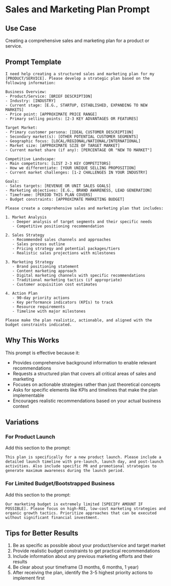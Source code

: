 # Sales and Marketing Plan Prompt

## Use Case
Creating a comprehensive sales and marketing plan for a product or service.

## Prompt Template

```
I need help creating a structured sales and marketing plan for my [PRODUCT/SERVICE]. Please develop a strategic plan based on the following information:

Business Overview:
- Product/Service: [BRIEF DESCRIPTION]
- Industry: [INDUSTRY]
- Current stage: [E.G., STARTUP, ESTABLISHED, EXPANDING TO NEW MARKETS]
- Price point: [APPROXIMATE PRICE RANGE]
- Primary selling points: [2-3 KEY ADVANTAGES OR FEATURES]

Target Market:
- Primary customer persona: [IDEAL CUSTOMER DESCRIPTION]
- Secondary market(s): [OTHER POTENTIAL CUSTOMER SEGMENTS]
- Geographic focus: [LOCAL/REGIONAL/NATIONAL/INTERNATIONAL]
- Market size: [APPROXIMATE SIZE OF TARGET MARKET]
- Current market share (if any): [PERCENTAGE OR "NEW TO MARKET"]

Competitive Landscape:
- Main competitors: [LIST 2-3 KEY COMPETITORS]
- How we differentiate: [YOUR UNIQUE SELLING PROPOSITION]
- Current market challenges: [1-2 CHALLENGES IN YOUR INDUSTRY]

Goals:
- Sales targets: [REVENUE OR UNIT SALES GOALS]
- Marketing objectives: [E.G., BRAND AWARENESS, LEAD GENERATION]
- Timeframe: [PERIOD THIS PLAN COVERS]
- Budget constraints: [APPROXIMATE MARKETING BUDGET]

Please create a comprehensive sales and marketing plan that includes:

1. Market Analysis
   - Deeper analysis of target segments and their specific needs
   - Competitive positioning recommendation

2. Sales Strategy
   - Recommended sales channels and approaches
   - Sales process outline
   - Pricing strategy and potential packages/tiers
   - Realistic sales projections with milestones

3. Marketing Strategy
   - Brand positioning statement
   - Content marketing approach
   - Digital marketing channels with specific recommendations
   - Traditional marketing tactics (if appropriate)
   - Customer acquisition cost estimates

4. Action Plan
   - 90-day priority actions
   - Key performance indicators (KPIs) to track
   - Resource requirements
   - Timeline with major milestones

Please make the plan realistic, actionable, and aligned with the budget constraints indicated.
```

## Why This Works

This prompt is effective because it:
- Provides comprehensive background information to enable relevant recommendations
- Requests a structured plan that covers all critical areas of sales and marketing
- Focuses on actionable strategies rather than just theoretical concepts
- Asks for specific elements like KPIs and timelines that make the plan implementable
- Encourages realistic recommendations based on your actual business context

## Variations

### For Product Launch
Add this section to the prompt:
```
This plan is specifically for a new product launch. Please include a detailed launch timeline with pre-launch, launch day, and post-launch activities. Also include specific PR and promotional strategies to generate maximum awareness during the launch period.
```

### For Limited Budget/Bootstrapped Business
Add this section to the prompt:
```
Our marketing budget is extremely limited [SPECIFY AMOUNT IF POSSIBLE]. Please focus on high-ROI, low-cost marketing strategies and organic growth tactics. Prioritize approaches that can be executed without significant financial investment.
```

## Tips for Better Results

1. Be as specific as possible about your product/service and target market
2. Provide realistic budget constraints to get practical recommendations
3. Include information about any previous marketing efforts and their results
4. Be clear about your timeframe (3 months, 6 months, 1 year)
5. After receiving the plan, identify the 3-5 highest priority actions to implement first